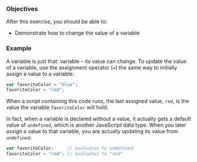 <!--{ ids:[134], language:'JavaScript', type:'workshop', order: 9, name:'Variables III', description:'Change the value of a variable' }-->

### Objectives

After this exercise, you should be able to:

- Demonstrate how to change the value of a variable

### Example

A variable is just that: variable – its value can change. To update the value of a variable, use the assignment operator (`=`) the same way to initially assign a value to a variable:

```js
var favoriteColor = "blue";
favoriteColor = "red";
```

When a script containing this code runs, the last assigned value, `red`, is the value the variable `favoriteColor` will hold.

In fact, when a variable is declared without a value, it actually gets a default value of `undefined`, which is another JavaScript data type. When you later assign a value to that variable, you are actually updating its value from `undefined`:

```js
var favoriteColor;     // evaluates to undefined
favoriteColor = "red"; // evaluates to "red"
```
